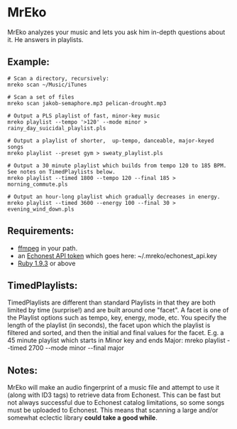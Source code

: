 MrEko
=====
MrEko analyzes your music and lets you ask him in-depth questions about it.  He answers in playlists.

Example:
--------
    # Scan a directory, recursively:
    mreko scan ~/Music/iTunes

    # Scan a set of files
    mreko scan jakob-semaphore.mp3 pelican-drought.mp3

    # Output a PLS playlist of fast, minor-key music
    mreko playlist --tempo '>120' --mode minor > rainy_day_suicidal_playlist.pls

    # Output a playlist of shorter,  up-tempo, danceable, major-keyed songs
    mreko playlist --preset gym > sweaty_playlist.pls

    # Output a 30 minute playlist which builds from tempo 120 to 185 BPM. See notes on TimedPlaylists below.
    mreko playlist --timed 1800 --tempo 120 --final 185 > morning_commute.pls

    # Output an hour-long playlist which gradually decreases in energy.
    mreko playlist --timed 3600 --energy 100 --final 30 > evening_wind_down.pls

Requirements:
-------------
* [ffmpeg](http://www.ffmpeg.org/download.html) in your path.
* an [Echonest API token](http://developer.echonest.com/) which goes here: ~/.mreko/echonest_api.key
* [Ruby 1.9.3](http://ruby-lang.org) or above

TimedPlaylists:
---------------
TimedPlaylists are different than standard Playlists in that they are both limited by time (surprise!) and are built around one "facet".
A facet is one of the Playlist options such as tempo, key, energy, mode, etc.  You specify the length of the playlist (in seconds), the facet
upon which the playlist is filtered and sorted, and then the initial and final values for the facet. E.g. a 45 minute playlist which starts in
Minor key and ends Major:
    mreko playlist --timed 2700 --mode minor --final major

Notes:
------
MrEko will make an audio fingerprint of a music file and attempt to use it (along with ID3 tags) to retrieve data from Echonest.
This can be fast but not always successful due to Echonest catalog limitations, so some songs must be uploaded to Echonest.
This means that scanning a large and/or somewhat eclectic library **could take a good while**.

